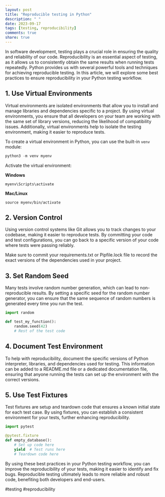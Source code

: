 ```yaml
---
layout: post
title: "Reproducible testing in Python"
description: " "
date: 2023-09-17
tags: [testing, reproducibility]
comments: true
share: true
---
```


In software development, testing plays a crucial role in ensuring the quality and reliability of our code. Reproducibility is an essential aspect of testing, as it allows us to consistently obtain the same results when running tests repeatedly. Python provides us with several powerful tools and techniques for achieving reproducible testing. In this article, we will explore some best practices to ensure reproducibility in your Python testing workflow.

## 1. Use Virtual Environments

Virtual environments are isolated environments that allow you to install and manage libraries and dependencies specific to a project. By using virtual environments, you ensure that all developers on your team are working with the same set of library versions, reducing the likelihood of compatibility issues. Additionally, virtual environments help to isolate the testing environment, making it easier to reproduce tests.

To create a virtual environment in Python, you can use the built-in `venv` module:

```python
python3 -m venv myenv
```

Activate the virtual environment:

**Windows**
```shell
myenv\Scripts\activate
```

**Mac/Linux**
```shell
source myenv/bin/activate
```

## 2. Version Control

Using version control systems like Git allows you to track changes to your codebase, making it easier to reproduce tests. By committing your code and test configurations, you can go back to a specific version of your code where tests were passing reliably.

Make sure to commit your requirements.txt or Pipfile.lock file to record the exact versions of the dependencies used in your project.

## 3. Set Random Seed

Many tests involve random number generation, which can lead to non-reproducible results. By setting a specific seed for the random number generator, you can ensure that the same sequence of random numbers is generated every time you run the test.

```python
import random

def test_my_function():
    random.seed(42)
    # Rest of the test code
```

## 4. Document Test Environment

To help with reproducibility, document the specific versions of Python interpreter, libraries, and dependencies used for testing. This information can be added to a README.md file or a dedicated documentation file, ensuring that anyone running the tests can set up the environment with the correct versions.

## 5. Use Test Fixtures

Test fixtures are setup and teardown code that ensures a known initial state for each test case. By using fixtures, you can establish a consistent environment for your tests, further enhancing reproducibility.

```python
import pytest

@pytest.fixture
def empty_database():
    # Set up code here
    yield  # Test runs here
    # Teardown code here
```

By using these best practices in your Python testing workflow, you can improve the reproducibility of your tests, making it easier to identify and fix bugs. Reproducible testing ultimately leads to more reliable and robust code, benefiting both developers and end-users.

#testing #reproducibility